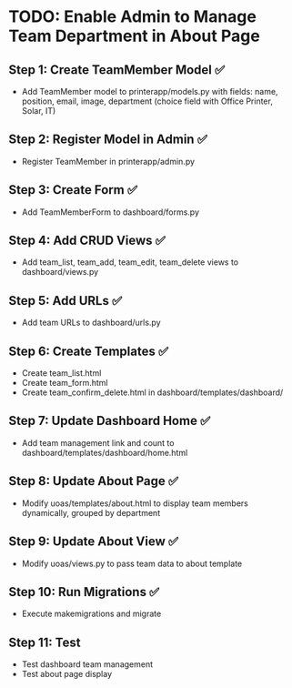 # TODO: Enable Admin to Manage Team Department in About Page

## Step 1: Create TeamMember Model ✅
- Add TeamMember model to printerapp/models.py with fields: name, position, email, image, department (choice field with Office Printer, Solar, IT)

## Step 2: Register Model in Admin ✅
- Register TeamMember in printerapp/admin.py

## Step 3: Create Form ✅
- Add TeamMemberForm to dashboard/forms.py

## Step 4: Add CRUD Views ✅
- Add team_list, team_add, team_edit, team_delete views to dashboard/views.py

## Step 5: Add URLs ✅
- Add team URLs to dashboard/urls.py

## Step 6: Create Templates ✅
- Create team_list.html
- Create team_form.html
- Create team_confirm_delete.html in dashboard/templates/dashboard/

## Step 7: Update Dashboard Home ✅
- Add team management link and count to dashboard/templates/dashboard/home.html

## Step 8: Update About Page ✅
- Modify uoas/templates/about.html to display team members dynamically, grouped by department

## Step 9: Update About View ✅
- Modify uoas/views.py to pass team data to about template

## Step 10: Run Migrations ✅
- Execute makemigrations and migrate

## Step 11: Test
- Test dashboard team management
- Test about page display
